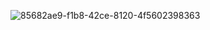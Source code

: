 

![85682ae9-f1b8-42ce-8120-4f5602398363](https://user-images.githubusercontent.com/100318892/190240130-2470e5a5-bf71-40a1-b7a0-8ad1c59844b6.png)

